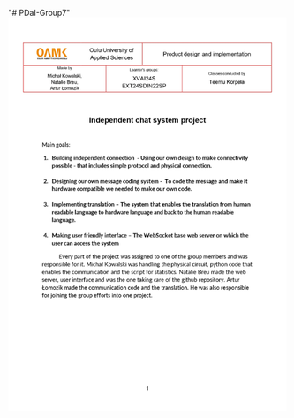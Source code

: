 "# PDaI-Group7" 
<img src="https://github.com/nati2611/PDaI-Group7/blob/main/images/Projekt_pdf_page-0001.jpg" alt="raspberryPi" width="700"/>
